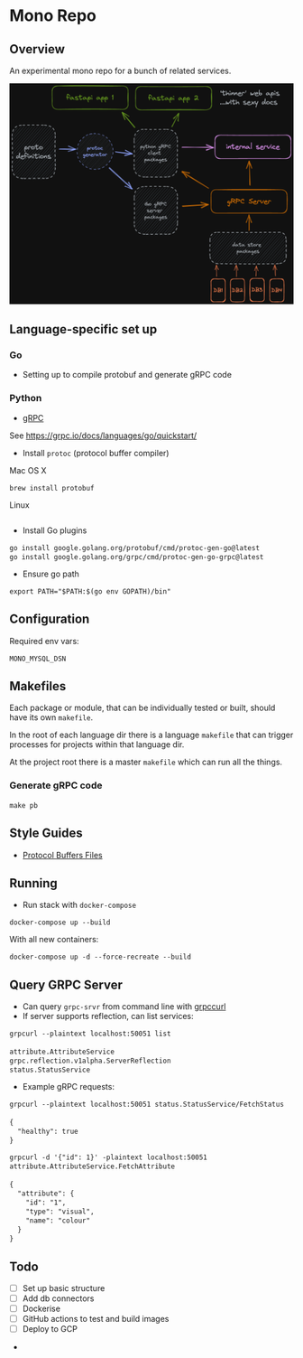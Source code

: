 # Mono Repo

## Overview

An experimental mono repo for a bunch of related services.


![mono](./mono.png)


## Language-specific set up

### Go

- Setting up to compile protobuf and generate gRPC code 

### Python

- [gRPC](./py/README.md#generating-grpc-code) 



See <https://grpc.io/docs/languages/go/quickstart/>

- Install `protoc` (protocol buffer compiler)

Mac OS X

```shell
brew install protobuf 
```

Linux

```shell

```

- Install Go plugins

```shell
go install google.golang.org/protobuf/cmd/protoc-gen-go@latest
go install google.golang.org/grpc/cmd/protoc-gen-go-grpc@latest
```

- Ensure go path 

```shell
export PATH="$PATH:$(go env GOPATH)/bin"
```

## Configuration

Required env vars:

```shell
MONO_MYSQL_DSN
```

## Makefiles

Each package or module, that can be individually tested or built, should have its own `makefile`.

In the root of each language dir there is a language `makefile` that can trigger processes for projects within that 
language dir.

At the project root there is a master `makefile` which can run all the things. 

### Generate gRPC code

```shell
make pb
```


## Style Guides

- [Protocol Buffers Files](https://developers.google.com/protocol-buffers/docs/style)

## Running

- Run stack with `docker-compose`

```shell
docker-compose up --build
```

With all new containers:

```shell
docker-compose up -d --force-recreate --build
```

## Query GRPC Server

- Can query `grpc-srvr` from command line with [grpccurl](https://github.com/fullstorydev/grpcurl)
- If server supports reflection, can list services:

```shell
grpcurl --plaintext localhost:50051 list

attribute.AttributeService
grpc.reflection.v1alpha.ServerReflection
status.StatusService
```

- Example gRPC requests:

```shell
grpcurl --plaintext localhost:50051 status.StatusService/FetchStatus

{
  "healthy": true
}
```

```shell
grpcurl -d '{"id": 1}' -plaintext localhost:50051 attribute.AttributeService.FetchAttribute

{
  "attribute": {
    "id": "1",
    "type": "visual",
    "name": "colour"
  }
}
```

## Todo 

- [ ] Set up basic structure
- [ ] Add db connectors
- [ ] Dockerise
- [ ] GitHub actions to test and build images
- [ ] Deploy to GCP
- 

